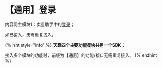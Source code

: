 # 【通用】登录

内容同主模块1：卖量助手中的[登录](../../selling/dev-guide/login/)；

如已接入，无需重复接入。

{% hint style="info" %}
**天幕四个主要功能模块共用一个SDK；**

接入多个模块的功能时，前缀为【通用】的功能/接口无需重复接入。
{% endhint %}


